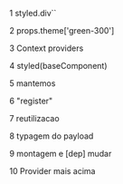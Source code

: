 
1 styled.div``

2 props.theme['green-300']

3 Context providers

4 styled(baseComponent)

5 mantemos

6 "register"

7 reutilizacao

8 typagem do payload

9 montagem e [dep] mudar

10 Provider mais acima
